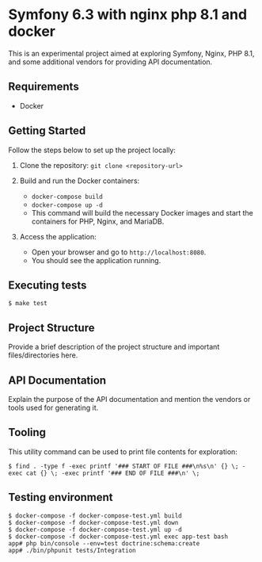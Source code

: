 # Symfony 6.3 with nginx php 8.1 and docker

This is an experimental project aimed at exploring Symfony, Nginx, PHP 8.1, and some additional vendors for providing API documentation.

## Requirements
- Docker

## Getting Started

Follow the steps below to set up the project locally:

1. Clone the repository: `git clone <repository-url>`

2. Build and run the Docker containers:
   - `docker-compose build`
   - `docker-compose up -d`
   - This command will build the necessary Docker images and start the containers for PHP, Nginx, and MariaDB.

3. Access the application:
   - Open your browser and go to `http://localhost:8080`.
   - You should see the application running.

## Executing tests

```
$ make test  
```

## Project Structure

Provide a brief description of the project structure and important files/directories here.

## API Documentation

Explain the purpose of the API documentation and mention the vendors or tools used for generating it.

## Tooling

This utility command can be used to print file contents for exploration:

```
$ find . -type f -exec printf '### START OF FILE ###\n%s\n' {} \; -exec cat {} \; -exec printf '### END OF FILE ###\n' \;
```

## Testing environment

```
$ docker-compose -f docker-compose-test.yml build
$ docker-compose -f docker-compose-test.yml down
$ docker-compose -f docker-compose-test.yml up -d
$ docker-compose -f docker-compose-test.yml exec app-test bash  
app# php bin/console --env=test doctrine:schema:create
app# ./bin/phpunit tests/Integration
```
